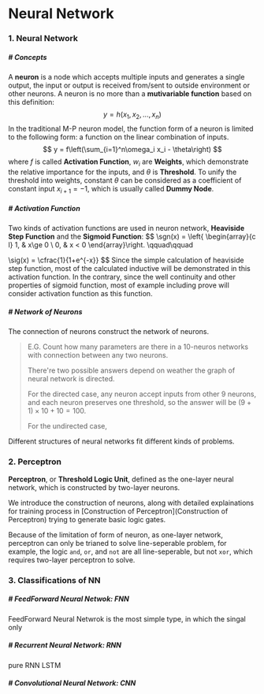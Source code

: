 $$
\newcommand{\sgn}{\text{sgn}}
\newcommand{\sig}{\text{sigmoid}}
$$

# Neural Network

### 1. Neural Network

##### # Concepts

A **neuron** is a node which accepts multiple inputs and generates a single output, the input or output is received from/sent to outside environment or other neurons. A neuron is no more than a **mutivariable function** based on this definition:
$$
y = h(x_1, x_2, ..., x_n)
$$
In the traditional M-P neuron model, the function form of a neuron is limited to the following form: a function on the linear combination of inputs.
$$
y =
f\left(\sum_{i=1}^n\omega_i x_i - \theta\right)
$$
where $f$ is called **Activation Function**,  $w_i$ are **Weights**, which demonstrate the relative importance for the inputs, and $\theta$ is **Threshold**. To unify the threshold into weights, constant $\theta$ can be considered as a coefficient of constant input $x_{i+1}=-1$, which is usually called **Dummy Node**.



##### # Activation Function

Two kinds of activation functions are used in neuron network, **Heaviside Step Function** and the **Sigmoid Function**:
$$
\sgn(x) = \left\{
\begin{array}{c l}
     1,  & x\ge 0 \\
     0,  & x < 0
\end{array}\right.
\qquad\qquad

\sig(x) = \cfrac{1}{1+e^{-x}}
$$
Since the simple calculation of heaviside step function, most of the calculated inductive will be demonstrated in this activation function. In the contrary, since the well continuity and other properties of sigmoid function, most of example including prove will consider activation function as this function. 



##### # Network of Neurons

The connection of neurons construct the network of neurons. 

> E.G. Count how many parameters are there in a 10-neuros networks with connection between any two neurons.
>
> There're two possible answers depend on weather the graph of neural network is directed.
>
> For the directed case, any neuron accept inputs from other 9 neurons, and each neuron preserves one threshold, so the answer will be $(9+1)\times10 + 10 = 100$.
>
> For the undirected case, 



Different structures of neural networks fit different kinds of problems.







### 2. Perceptron

**Perceptron**, or **Threshold Logic Unit**, defined as the one-layer neural network, which is constructed by two-layer neurons.

We introduce the construction of neurons, along with detailed explainations for training process  in [Construction of Perceptron](Construction of Perceptron) trying to generate basic logic gates.

Because of the limitation of form of neuron, as one-layer network, perceptron can only be trianed to solve line-seperable problem, for example, the logic `and`, `or`, and `not` are all line-seperable, but not `xor`, which requires two-layer perceptron to solve.







### 3. Classifications of NN

##### # FeedForward Neural Netwok: FNN

FeedForward Neural Netwrok is the most simple type, in which the singal only 



##### # Recurrent Neural Network: RNN



 pure RNN LSTM



##### # Convolutional Neural Network: CNN